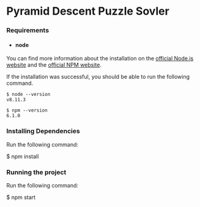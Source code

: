 # Pyramid Descent Puzzle Sovler

### Requirements

- #### node
You can find more information about the installation on the [official Node.js website](https://nodejs.org/) and the [official NPM website](https://npmjs.org/).

If the installation was successful, you should be able to run the following command.

    $ node --version
    v8.11.3

    $ npm --version
    6.1.0


### Installing Dependencies

Run the following command:

  $ npm install

### Running the project

Run the following command:

  $ npm start
    
